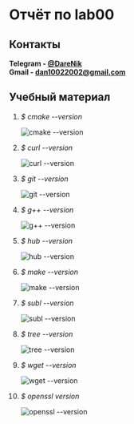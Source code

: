 # Отчёт по lab00

## Контакты

**Telegram - [@DareNik](https://t.me/DareNIk)**<br/>
__Gmail - [dan10022002@gmail.com](dan10022002@gmail.com)__

## Учебный материал

1. *$ cmake --version*

   ![cmake --version](https://github.com/Dan10022002/tp_lab00/blob/main/cmake.png)
   
2. *$ curl --version*

   ![curl --version](https://github.com/Dan10022002/tp_lab00/blob/main/curl.png)
   
2. *$ git --version*

   ![git --version](https://github.com/Dan10022002/tp_lab00/blob/main/git.png)

2. *$ g++ --version*

   ![g++ --version](https://github.com/Dan10022002/tp_lab00/blob/main/g++.png)

2. *$ hub --version*

   ![hub --version](https://github.com/Dan10022002/tp_lab00/blob/main/hub.png)

2. *$ make --version*

   ![make --version](https://github.com/Dan10022002/tp_lab00/blob/main/make.png)

2. *$ subl --version*

   ![subl --version](https://github.com/Dan10022002/tp_lab00/blob/main/subl.png)

2. *$ tree --version*

   ![tree --version](https://github.com/Dan10022002/tp_lab00/blob/main/tree.png)

2. *$ wget --version*

   ![wget --version](https://github.com/Dan10022002/tp_lab00/blob/main/wget.png)

2. *$ openssl version*

   ![openssl --version](https://github.com/Dan10022002/tp_lab00/blob/main/openssl.png)
